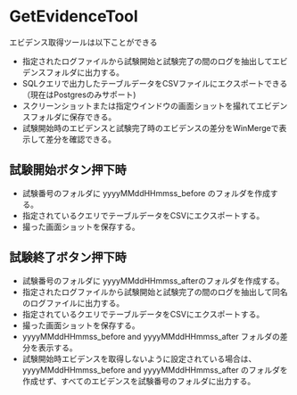 # GetEvidenceTool
エビデンス取得ツールは以下ことができる
* 指定されたログファイルから試験開始と試験完了の間のログを抽出してエビデンスフォルダに出力する。
* SQLクエリで出力したテーブルデータをCSVファイルにエクスポートできる（現在はPostgresのみサポート)
* スクリーンショットまたは指定ウインドウの画面ショットを撮れてエビデンスフォルダに保存できる。
* 試験開始時のエビデンスと試験完了時のエビデンスの差分をWinMergeで表示して差分を確認できる。

## 試験開始ボタン押下時
* 試験番号のフォルダに yyyyMMddHHmmss_before のフォルダを作成する。
* 指定されているクエリでテーブルデータをCSVにエクスポートする。
* 撮った画面ショットを保存する。

## 試験終了ボタン押下時
* 試験番号のフォルダに yyyyMMddHHmmss_afterのフォルダを作成する。
* 指定されたログファイルから試験開始と試験完了の間のログを抽出して同名のログファイルに出力する。
* 指定されているクエリでテーブルデータをCSVにエクスポートする。
* 撮った画面ショットを保存する。
* yyyyMMddHHmmss_before and yyyyMMddHHmmss_after フォルダの差分を表示する。
* 試験開始時エビデンスを取得しないように設定されている場合は、
yyyyMMddHHmmss_before and yyyyMMddHHmmss_after のフォルダを作成せず、すべてのエビデンスを試験番号のフォルダに出力する。
